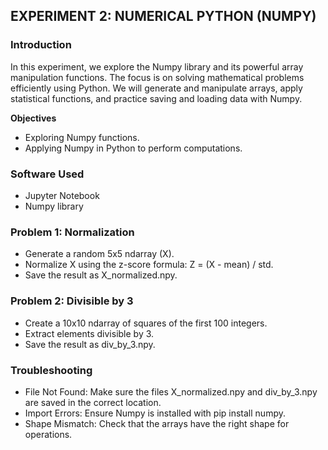 ## EXPERIMENT 2: NUMERICAL PYTHON (NUMPY)

### Introduction
In this experiment, we explore the Numpy library and its powerful array manipulation functions. The focus is on solving mathematical problems efficiently using Python. We will generate and manipulate arrays,   apply statistical functions, and practice saving and loading data with Numpy.

**Objectives**
- Exploring Numpy functions.
- Applying Numpy in Python to perform computations.
  
### Software Used
- Jupyter Notebook
- Numpy library
  
### Problem 1: Normalization
- Generate a random 5x5 ndarray (X).
- Normalize X using the z-score formula: Z = (X - mean) / std.
- Save the result as X_normalized.npy.

### Problem 2: Divisible by 3
- Create a 10x10 ndarray of squares of the first 100 integers.
- Extract elements divisible by 3.
- Save the result as div_by_3.npy.
  
### Troubleshooting
- File Not Found: Make sure the files X_normalized.npy and div_by_3.npy are saved in the correct location.
- Import Errors: Ensure Numpy is installed with pip install numpy.
- Shape Mismatch: Check that the arrays have the right shape for operations.
